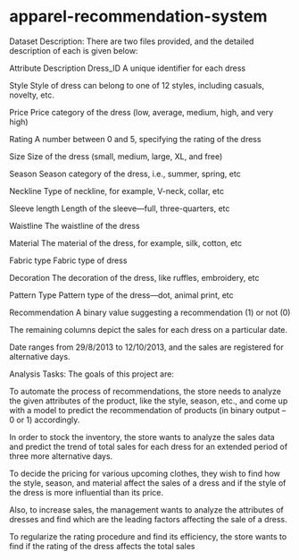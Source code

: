 # apparel-recommendation-system
Dataset Description:
There are two files provided, and the detailed description of each is given below:

 

Attribute 	Description
Dress_ID 	A unique identifier for each dress

Style	Style of dress can belong to one of 12 styles, including casuals, novelty, etc.

Price 	Price category of the dress (low, average, medium, high, and very high)

Rating	A number between 0 and 5, specifying the rating of the dress

Size	Size of the dress (small, medium, large, XL, and free)

Season	Season category of the dress, i.e., summer, spring, etc

Neckline	Type of neckline, for example, V-neck, collar, etc

Sleeve length	Length of the sleeve—full, three-quarters, etc

Waistline	The waistline of the dress

Material 	The material of the dress, for example, silk, cotton, etc

Fabric type 	Fabric type of dress

Decoration	The decoration of the dress, like ruffles, embroidery, etc

Pattern Type	Pattern type of the dress—dot, animal print, etc

Recommendation	A binary value suggesting a recommendation (1) or not (0)


The remaining columns depict the sales for each dress on a particular date.

Date ranges from 29/8/2013 to 12/10/2013, and the sales are registered for alternative days.

Analysis Tasks:
The goals of this project are:

To automate the process of recommendations, the store needs to analyze the given attributes of the product, like the style, season, etc., and come up with a model to predict the recommendation of products (in binary output – 0 or 1) accordingly.

In order to stock the inventory, the store wants to analyze the sales data and predict the trend of total sales for each dress for an extended period of three more alternative days.

To decide the pricing for various upcoming clothes, they wish to find how the style, season, and material affect the sales of a dress and if the style of the dress is more influential than its price.

Also, to increase sales, the management wants to analyze the attributes of dresses and find which are the leading factors affecting the sale of a dress.

To regularize the rating procedure and find its efficiency, the store wants to find if the rating of the dress affects the total sales
